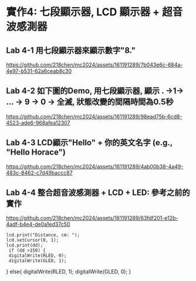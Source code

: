 #  實作4: 七段顯示器, LCD 顯示器 + 超音波感測器

## Lab 4-1 用七段顯示器來顯示數字"8."


https://github.com/218chen/mc2024/assets/161191289/7b043e6c-684a-4e97-b531-62a6ceab8c30


## Lab 4-2 如下圖的Demo, 用七段顯示器, 顯示 . →1→ ... → 9 → 0 → 全滅, 狀態改變的間隔時間為0.5秒


https://github.com/218chen/mc2024/assets/161191289/98ead75b-6cd8-4523-ade6-968afea12307


## Lab 4-3 LCD顯示"Hello" + 你的英文名字 (e.g., "Hello Horace")


https://github.com/218chen/mc2024/assets/161191289/4ab00b38-4a49-483c-8462-c7d49baccc87


## Lab 4-4 整合超音波感測器 + LCD + LED: 參考之前的實作


https://github.com/218chen/mc2024/assets/161191289/63fdf201-e12b-4adf-b4e4-de0a1ed37c50




  
    lcd.print("Distance, cm: ");
    lcd.setCursor(0, 1);
    lcd.print(dd);
     if (dd >150) {
     digitalWrite(RLED, 0);
     digitalWrite(GLED, 1); 
   }
    else{
     digitalWrite(RLED, 1);
     digitalWrite(GLED, 0); 
   }

